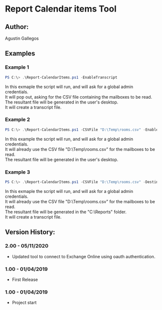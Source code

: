 ﻿# Report Calendar items Tool

## Author:  
Agustin Gallegos  

## Examples  
### Example 1  
````powershell
PS C:\> .\Report-CalendarItems.ps1 -EnableTranscript
````
In this exmaple the script will run, and will ask for a global admin credentials.  
It will pop out, asking for the CSV file containing the mailboxes to be read.  
The resultant file will be generated in the user's desktop.  
It will create a transcript file.  

### Example 2  
````powershell
PS C:\> .\Report-CalendarItems.ps1 -CSVFile "D:\Temp\rooms.csv" -EnableTranscript
````
In this example the script will run, and will ask for a global admin credentials.  
It will already use the CSV file "D:\Temp\rooms.csv" for the mailboxes to be read.  
The resultant file will be generated in the user's desktop.  

### Example 3  
````powershell
PS C:\> .\Report-CalendarItems.ps1 -CSVFile "D:\Temp\rooms.csv" -DestinationFolderPath "C:\Reports" -EnableTranscript
````
In this exmaple the script will run, and will ask for a global admin credentials.  
It will already use the CSV file "D:\Temp\rooms.csv" for the mailboxes to be read.  
The resultant file will be generated in the "C:\Reports" folder.  
It will create a transcript file.  

## Version History:
### 2.00 - 05/11/2020
 - Updated tool to connect to Exchange Online using oauth authentication. 
### 1.00 - 01/04/2019
 - First Release
### 1.00 - 01/04/2019
 - Project start